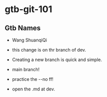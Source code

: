 # gtb-git-101

## Gtb Names

- Wang ShuanqiQi
- this change is on thr branch of dev.

- Creating a new branch is quick and simple.

- main branch!

- practice the --no ff!

- open the .md at dev.

